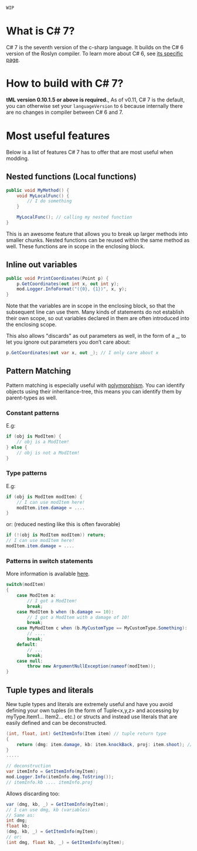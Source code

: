 `WIP`
# What is C# 7?
C# 7 is the seventh version of the c-sharp language. It builds on the C# 6 version of the Roslyn compiler. To learn more about C# 6, see [its specific page](Intermediate-modding-with-c%236).

# How to build with C# 7?
**tML version 0.10.1.5 or above is required.**,
As of v0.11, C# 7 is the default, you can otherwise set your `languageVersion` to `6` because internally there are no changes in compiler between C# 6 and 7.

# Most useful features
Below is a list of features C# 7 has to offer that are most useful when modding.

## Nested functions (Local functions)
```c#
public void MyMethod() {
    void MyLocalFunc() {
        // I do something
    }

    MyLocalFunc(); // calling my nested function
}
```
This is an awesome feature that allows you to break up larger methods into smaller chunks. Nested functions can be reused within the same method as well. These functions are in scope in the enclosing block.

## Inline out variables
```cs
public void PrintCoordinates(Point p) {
    p.GetCoordinates(out int x, out int y);
    mod.Logger.InfoFormat("({0}, {1})", x, y);
}
```
Note that the variables are in scope in the enclosing block, so that the subsequent line can use them. Many kinds of statements do not establish their own scope, so out variables declared in them are often introduced into the enclosing scope.

This also allows "discards" as out parameters as well, in the form of a _, to let you ignore out parameters you don’t care about:
```cs
p.GetCoordinates(out var x, out _); // I only care about x
```

## Pattern Matching
Pattern matching is especially useful with [polymorphism](Polymorphism). You can identify objects using their inheritance-tree, this means you can identify them by parent-types as well.
### Constant patterns
E.g:
```cs
if (obj is ModItem) {
    // obj is a ModItem!
} else {
    // obj is not a ModItem!
}
```

### Type patterns
E.g:
```cs
if (obj is ModItem modItem) {
    // I can use modItem here!
    modItem.item.damage = ....
}
```
or: (reduced nesting like this is often favorable)
```cs
if (!(obj is ModItem modItem)) return;
// I can use modItem here!
modItem.item.damage = ....
```

### Patterns in switch statements
More information is available [here](https://visualstudiomagazine.com/articles/2017/02/01/pattern-matching.aspx).
```cs
switch(modItem)
{
    case ModItem a:
        // I got a ModItem!
        break;
    case ModItem b when (b.damage == 10):
        // I got a ModItem with a damage of 10!
        break;
    case MyModItem c when (b.MyCustomType == MyCustomType.Something):
        // ....
        break;
    default:
        // ...
        break;
    case null:
        throw new ArgumentNullException(nameof(modItem));
}
```

## Tuple types and literals
New tuple types and literals are extremely useful and have you avoid defining your own tuples (in the form of Tuple<x,y,z> and accessing by myType.Item1... Item2... etc.) or structs and instead use literals that are easily defined and can be deconstructed.
```cs
(int, float, int) GetItemInfo(Item item) // tuple return type
{
    return (dmg: item.damage, kb: item.knockBack, proj: item.shoot); // tuple literal
}
.....

// deconstruction
var itemInfo = GetItemInfo(myItem);
mod.Logger.Info(itemInfo.dmg.ToString());
// itemInfo.kb .... itemInfo.proj
```

Allows discarding too:

```cs
var (dmg, kb, _) = GetItemInfo(myItem);
// I can use dmg, kb (variables)
// Same as:
int dmg;
float kb;
(dmg, kb, _) = GetItemInfo(myItem);
// or:
(int dmg, float kb, _) = GetItemInfo(myItem);
```